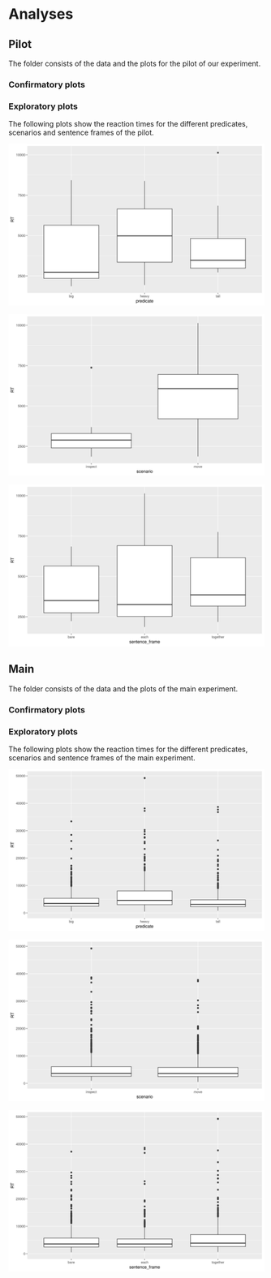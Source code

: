 # Analyses
## Pilot
The folder consists of the data and the plots for the pilot of our experiment.

### Confirmatory plots


### Exploratory plots
The following plots show the reaction times for the different predicates, scenarios and sentence frames of the pilot.

![Reaction times predicate](analyses/01_pilot/plots/RTpredicate.png)

![Reaction times scenario](analyses/01_pilot/plots/RTscenario.png)

![Reaction times sentence frame](analyses/01_pilot/plots/RTsentence_frame.png)

## Main
The folder consists of the data and the plots of the main experiment.

### Confirmatory plots


### Exploratory plots
The following plots show the reaction times for the different predicates, scenarios and sentence frames of the main experiment.

![Reaction times predicate](analyses/02_main/plots/RTpredicate.png)

![Reaction times scenario](analyses/02_main/plots/RTscenario.png)

![Reaction times sentence frame](analyses/02_main/plots/RTsentence_frame.png)
